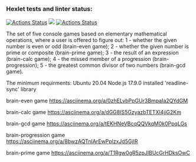 ### Hexlet tests and linter status:

[![Actions Status](https://github.com/LarisaIsaykina/frontend-project-lvl1/workflows/hexlet-check/badge.svg)](https://github.com/LarisaIsaykina/frontend-project-lvl1/actions)
<a href="https://codeclimate.com/github/codeclimate/codeclimate/maintainability"><img src="https://api.codeclimate.com/v1/badges/a99a88d28ad37a79dbf6/maintainability" /></a>
[![Actions Status](https://github.com/LarisaIsaykina/frontend-project-lvl1/actions/workflows/nodejs.yml/badge.svg)](https://github.com/LarisaIsaykina/frontend-project-lvl1/actions/workflows/nodejs.yml)

The set of five console games based on elementary mathematical operations, where a user is offered to figure out:
1 - whether the given number is even or odd (brain-even game);
2 - whether the given number is prime or composite (brain-prime game);
3 - the result of an expression (brain-calc game);
4 - the missed member of a progression (brain-progression);
5 - the greatest common divisor of two numbers (brain-gcd game).

The minimum requirments: 
Ubuntu 20.04
Node.js 17.9.0
installed 'readline-sync' library




brain-even game https://asciinema.org/a/0zhELvbPpGUr3BmpaIa2QYdGM
 
brain-calc game https://asciinema.org/a/dGG8IS5GzyazbTETXl4jiG2Km
 
brain-gcd game https://asciinema.org/a/tEKHNeVBcqQQVkqM0k0PpqLGs
 
brain-progression game https://asciinema.org/a/8bwzAQTnIArEwPplzxJd5GjIR
 
brain-prime game https://asciinema.org/a/T1Rgw0gR5zpJlBUcGrHDksOwC

